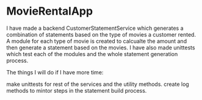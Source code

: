 # MovieRentalApp
I have made a backend CustomerStatementService which generates a combination of statements based on the type of movies a customer rented. 
A module for each type of movie is created to calcualte the amount and then generate a statement based on the movies.
I have also made unittests which test each of the modules and the whole statement generation process. 

The things I will do if I have more time:

make unittests for rest of the services and the utility methods.
create log methods to mintor steps in the statement build process.   
